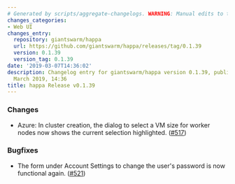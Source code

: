 ```yaml
---
# Generated by scripts/aggregate-changelogs. WARNING: Manual edits to this files will be overwritten.
changes_categories:
- Web UI
changes_entry:
  repository: giantswarm/happa
  url: https://github.com/giantswarm/happa/releases/tag/0.1.39
  version: 0.1.39
  version_tag: 0.1.39
date: '2019-03-07T14:36:02'
description: Changelog entry for giantswarm/happa version 0.1.39, published on 07
  March 2019, 14:36
title: happa Release v0.1.39
---
```


### Changes

- Azure: In cluster creation, the dialog to select a VM size for worker nodes now shows the current selection highlighted. ([#517](https://github.com/giantswarm/happa/pull/517))

### Bugfixes

- The form under Account Settings to change the user's password is now functional again. ([#521](https://github.com/giantswarm/happa/pull/521))
